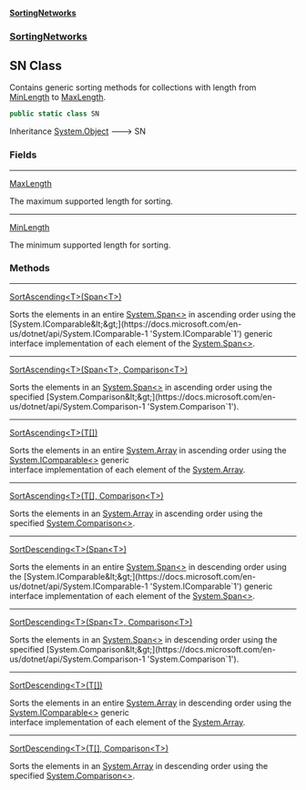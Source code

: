#### [SortingNetworks](index.md 'index')
### [SortingNetworks](SortingNetworks.md 'SortingNetworks')
## SN Class
Contains generic sorting methods for collections with length from [MinLength](SortingNetworks_SN_MinLength.md 'SortingNetworks.SN.MinLength') to [MaxLength](SortingNetworks_SN_MaxLength.md 'SortingNetworks.SN.MaxLength').  
```csharp
public static class SN
```

Inheritance [System.Object](https://docs.microsoft.com/en-us/dotnet/api/System.Object 'System.Object') &#129106; SN  
### Fields

***
[MaxLength](SortingNetworks_SN_MaxLength.md 'SortingNetworks.SN.MaxLength')

The maximum supported length for sorting.  

***
[MinLength](SortingNetworks_SN_MinLength.md 'SortingNetworks.SN.MinLength')

The minimum supported length for sorting.  
### Methods

***
[SortAscending&lt;T&gt;(Span&lt;T&gt;)](SortingNetworks_SN_SortAscending_T_(System_Span_T_).md 'SortingNetworks.SN.SortAscending&lt;T&gt;(System.Span&lt;T&gt;)')

Sorts the elements in an entire [System.Span&lt;&gt;](https://docs.microsoft.com/en-us/dotnet/api/System.Span-1 'System.Span`1') in ascending order using the [System.IComparable&lt;&gt;](https://docs.microsoft.com/en-us/dotnet/api/System.IComparable-1 'System.IComparable`1') generic  
interface implementation of each element of the [System.Span&lt;&gt;](https://docs.microsoft.com/en-us/dotnet/api/System.Span-1 'System.Span`1').  

***
[SortAscending&lt;T&gt;(Span&lt;T&gt;, Comparison&lt;T&gt;)](SortingNetworks_SN_SortAscending_T_(System_Span_T__System_Comparison_T_).md 'SortingNetworks.SN.SortAscending&lt;T&gt;(System.Span&lt;T&gt;, System.Comparison&lt;T&gt;)')

Sorts the elements in an [System.Span&lt;&gt;](https://docs.microsoft.com/en-us/dotnet/api/System.Span-1 'System.Span`1') in ascending order using the specified [System.Comparison&lt;&gt;](https://docs.microsoft.com/en-us/dotnet/api/System.Comparison-1 'System.Comparison`1').  

***
[SortAscending&lt;T&gt;(T[])](SortingNetworks_SN_SortAscending_T_(T__).md 'SortingNetworks.SN.SortAscending&lt;T&gt;(T[])')

Sorts the elements in an entire [System.Array](https://docs.microsoft.com/en-us/dotnet/api/System.Array 'System.Array') in ascending order using the [System.IComparable&lt;&gt;](https://docs.microsoft.com/en-us/dotnet/api/System.IComparable-1 'System.IComparable`1') generic  
interface implementation of each element of the [System.Array](https://docs.microsoft.com/en-us/dotnet/api/System.Array 'System.Array').  

***
[SortAscending&lt;T&gt;(T[], Comparison&lt;T&gt;)](SortingNetworks_SN_SortAscending_T_(T___System_Comparison_T_).md 'SortingNetworks.SN.SortAscending&lt;T&gt;(T[], System.Comparison&lt;T&gt;)')

Sorts the elements in an [System.Array](https://docs.microsoft.com/en-us/dotnet/api/System.Array 'System.Array') in ascending order using the specified [System.Comparison&lt;&gt;](https://docs.microsoft.com/en-us/dotnet/api/System.Comparison-1 'System.Comparison`1').  

***
[SortDescending&lt;T&gt;(Span&lt;T&gt;)](SortingNetworks_SN_SortDescending_T_(System_Span_T_).md 'SortingNetworks.SN.SortDescending&lt;T&gt;(System.Span&lt;T&gt;)')

Sorts the elements in an entire [System.Span&lt;&gt;](https://docs.microsoft.com/en-us/dotnet/api/System.Span-1 'System.Span`1') in descending order using the [System.IComparable&lt;&gt;](https://docs.microsoft.com/en-us/dotnet/api/System.IComparable-1 'System.IComparable`1') generic  
interface implementation of each element of the [System.Span&lt;&gt;](https://docs.microsoft.com/en-us/dotnet/api/System.Span-1 'System.Span`1').  

***
[SortDescending&lt;T&gt;(Span&lt;T&gt;, Comparison&lt;T&gt;)](SortingNetworks_SN_SortDescending_T_(System_Span_T__System_Comparison_T_).md 'SortingNetworks.SN.SortDescending&lt;T&gt;(System.Span&lt;T&gt;, System.Comparison&lt;T&gt;)')

Sorts the elements in an [System.Span&lt;&gt;](https://docs.microsoft.com/en-us/dotnet/api/System.Span-1 'System.Span`1') in descending order using the specified [System.Comparison&lt;&gt;](https://docs.microsoft.com/en-us/dotnet/api/System.Comparison-1 'System.Comparison`1').  

***
[SortDescending&lt;T&gt;(T[])](SortingNetworks_SN_SortDescending_T_(T__).md 'SortingNetworks.SN.SortDescending&lt;T&gt;(T[])')

Sorts the elements in an entire [System.Array](https://docs.microsoft.com/en-us/dotnet/api/System.Array 'System.Array') in descending order using the [System.IComparable&lt;&gt;](https://docs.microsoft.com/en-us/dotnet/api/System.IComparable-1 'System.IComparable`1') generic  
interface implementation of each element of the [System.Array](https://docs.microsoft.com/en-us/dotnet/api/System.Array 'System.Array').  

***
[SortDescending&lt;T&gt;(T[], Comparison&lt;T&gt;)](SortingNetworks_SN_SortDescending_T_(T___System_Comparison_T_).md 'SortingNetworks.SN.SortDescending&lt;T&gt;(T[], System.Comparison&lt;T&gt;)')

Sorts the elements in an [System.Array](https://docs.microsoft.com/en-us/dotnet/api/System.Array 'System.Array') in descending order using the specified [System.Comparison&lt;&gt;](https://docs.microsoft.com/en-us/dotnet/api/System.Comparison-1 'System.Comparison`1').  
